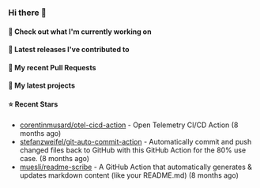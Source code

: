### Hi there 👋

#### 👷 Check out what I'm currently working on


#### 🔭 Latest releases I've contributed to


#### 🔨 My recent Pull Requests


#### 🌱 My latest projects


#### ⭐ Recent Stars

- [corentinmusard/otel-cicd-action](https://github.com/corentinmusard/otel-cicd-action) - Open Telemetry CI/CD Action (8 months ago)
- [stefanzweifel/git-auto-commit-action](https://github.com/stefanzweifel/git-auto-commit-action) - Automatically commit and push changed files back to GitHub with this GitHub Action for the 80% use case. (8 months ago)
- [muesli/readme-scribe](https://github.com/muesli/readme-scribe) - A GitHub Action that automatically generates &amp; updates markdown content (like your README.md) (8 months ago)
